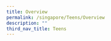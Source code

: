 ```yaml
---
title: Overview
permalink: /singapore/Teens/Overview
description: ""
third_nav_title: Teens
---
```


